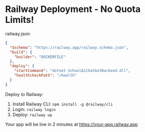 # Railway Deployment - No Quota Limits!

railway.json:
```json
{
  "$schema": "https://railway.app/railway.schema.json",
  "build": {
    "builder": "DOCKERFILE"
  },
  "deploy": {
    "startCommand": "dotnet SchoolAiChatbotBackend.dll",
    "healthcheckPath": "/health"
  }
}
```

Deploy to Railway:
1. Install Railway CLI: `npm install -g @railway/cli`
2. Login: `railway login`
3. Deploy: `railway up`

Your app will be live in 2 minutes at https://your-app.railway.app